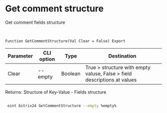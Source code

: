 ﻿---
sidebar_position: 9
---

# Get comment structure
 Get comment fields structure


<br/>


`Function GetCommentStructure(Val Clear = False) Export`

 | Parameter | CLI option | Type | Destination |
 |-|-|-|-|
 | Clear | --empty | Boolean | True > structure with empty valuse, False > field descriptions at values |

 
 Returns: Structure of Key-Value - Fields structure 





	


```sh title="CLI command example"
 
 oint bitrix24 GetCommentStructure --empty %empty%

```


